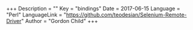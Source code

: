 +++
Description = ""
Key = "bindings"
Date = 2017-06-15
Language = "Perl"
LanguageLink = "https://github.com/teodesian/Selenium-Remote-Driver"
Author = "Gordon Child"
+++